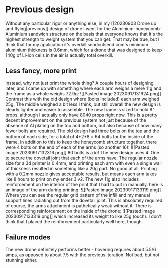 # Previous design
Without any particular rigor or anything else, in my [[20230903 Drone up and flying|previous]] design of drone I went for the Aluminium-honeycomb-Aluminium sandwich structure on the basis that everyone knows that it's the highest strength to weight system that you can get.
That may be true, but I think that for my application it's overkill sendcutsend.com's minimum aluminium thickness is 0.6mm, which for a drone that was designed to keep 140g of Li-ion cells in the air is actually total overkill.
## Less fancy, more print
Instead, why not just print the whole thing? A couple hours of designing later, and I came up with something where each arm weighs a mere 11g and the frame as a whole weighs 72.9g:
![[Pasted image 20230917131924.png]]
Contrast this with the old design where (bolts included) each arm weighed 25g. The middle weighed a bit less I think, but still overall the new design is clearly lighter and easier to assemble. 
The new frame is sized to hold 9" props, although I actually only have 8040 props right now.
This is a pretty decent improvement on the previous system not just because of the absence of Al plating on the top and bottom, but also because of how many fewer bolts are required.
The old design had three bolts on the top and the bottom of each side, for a total of 4\*2\*8 = 64 bolts for the inside of the frame. In addition to this to keep the honeycomb structure together, there were 4 bolts on the end of each of the arms (so another 16):
![[Pasted image 20230917132316.png]]
80 bolts is a _lot_
The new design uses 4. One to secure the dovetail joint that each of the arms have. The regular nozzle size for a 3d printer is 0.4mm, and printing each arm with even a single wall of thickness resulted in something like a 20g part. No good at all. Printing with a 0.2mm nozzle gives acceptable results, but means each arm takes like 8 hours to print on my ender 3 v2.
The new 11g also includes reinforcement on the interior of the print that I had to put in manually. here is an image of the arm during printing:
![[Pasted image 20230917133119.png]]
Where you can see the regular grid pattern of the infill and my manual support lines radiating out from the dovetail joint. This is absolutely required of course, the arms attachment is pathetically weak without it. There is corresponding reinforcement on the inside of the drone:
![[Pasted image 20230917133319.png]]
which increased its weight to like 25g (ouch). I don't think that I placed the reinforcement particularly well here, though.
## Failure modes
The new drone definitely performs better - hovering requires about 5.5/6 amps, as opposed to about 7.5 with the previous iteration. Not bad, but not stunning either.

